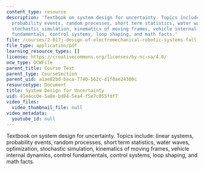 ```yaml
---
content_type: resource
description: 'Textbook on system design for uncertainty. Topics include: linear systems,
  probability events, random processes, short term statistics, water waves, optimization,
  stochastic simulation, kinematics of moving frames, vehicle internal dynamics, control
  fundamentals, control systems, loop shaping, and math facts.'
file: /courses/2-017j-design-of-electromechanical-robotic-systems-fall-2009/41e4cc0e5a0ebd845ea4f5e7c055fdf7_MIT2_017JF09_coursetext.pdf
file_type: application/pdf
learning_resource_types: []
license: https://creativecommons.org/licenses/by-nc-sa/4.0/
ocw_type: OCWFile
parent_title: Course Text
parent_type: CourseSection
parent_uid: a1ae82bd-baca-7740-562c-d1f0ae24300c
resourcetype: Document
title: System Design for Uncertainty
uid: 41e4cc0e-5a0e-bd84-5ea4-f5e7c055fdf7
video_files:
  video_thumbnail_file: null
video_metadata:
  youtube_id: null
---
```

Textbook on system design for uncertainty. Topics include: linear systems, probability events, random processes, short term statistics, water waves, optimization, stochastic simulation, kinematics of moving frames, vehicle internal dynamics, control fundamentals, control systems, loop shaping, and math facts.